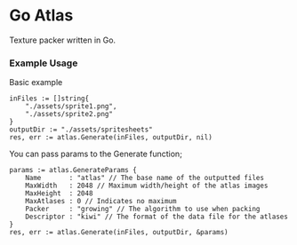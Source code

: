 Go Atlas
========

Texture packer written in Go.

### Example Usage

Basic example
```
inFiles := []string{
	"./assets/sprite1.png",
	"./assets/sprite2.png"
}
outputDir := "./assets/spritesheets"
res, err := atlas.Generate(inFiles, outputDir, nil)
```

You can pass params to the Generate function;
```
params := atlas.GenerateParams {
	Name   	   : "atlas" // The base name of the outputted files
	MaxWidth   : 2048 // Maximum width/height of the atlas images
	MaxHeight  : 2048 
	MaxAtlases : 0 // Indicates no maximum
	Packer     : "growing" // The algorithm to use when packing
	Descriptor : "kiwi" // The format of the data file for the atlases
}
res, err := atlas.Generate(inFiles, outputDir, &params)
```